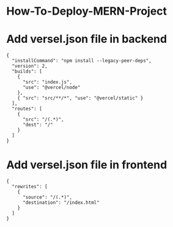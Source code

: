 # How-To-Deploy-MERN-Project

# Add versel.json file in backend
```
{
  "installCommand": "npm install --legacy-peer-deps",
  "version": 2,
  "builds": [
    {
      "src": "index.js",
      "use": "@vercel/node"
    },
    { "src": "src/**/*", "use": "@vercel/static" }
  ],
  "routes": [
    {
      "src": "/(.*)",
      "dest": "/"
    }
  ]
}

```

# Add versel.json file in frontend

```
{
  "rewrites": [
    {
      "source": "/(.*)",
      "destination": "/index.html"
    }
  ]
}

```


